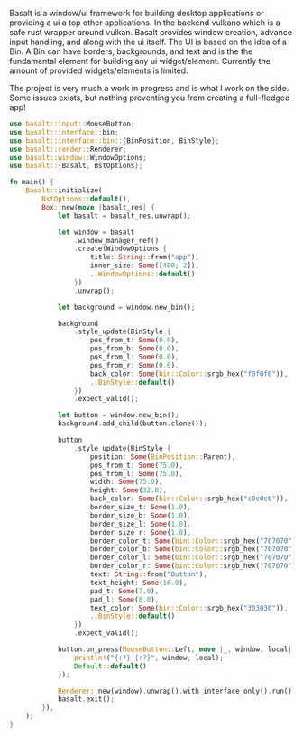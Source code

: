 Basalt is a window/ui framework for building desktop applications or providing a ui a top other applications. In the backend vulkano which is a safe rust wrapper around vulkan. Basalt provides window creation, advance input handling, and along with the ui itself. The UI is based on the idea of a Bin. A Bin can have borders, backgrounds, and text and is the the fundamental element for building any ui widget/element. Currently the amount of provided widgets/elements is limited.

The project is very much a work in progress and is what I work on the side. Some issues exists, but nothing preventing you from creating a full-fledged app!

```rust
use basalt::input::MouseButton;
use basalt::interface::bin;
use basalt::interface::bin::{BinPosition, BinStyle};
use basalt::render::Renderer;
use basalt::window::WindowOptions;
use basalt::{Basalt, BstOptions};

fn main() {
    Basalt::initialize(
        BstOptions::default(),
        Box::new(move |basalt_res| {
            let basalt = basalt_res.unwrap();

            let window = basalt
                .window_manager_ref()
                .create(WindowOptions {
                    title: String::from("app"),
                    inner_size: Some([400; 2]),
                    ..WindowOptions::default()
                })
                .unwrap();

            let background = window.new_bin();

            background
                .style_update(BinStyle {
                    pos_from_t: Some(0.0),
                    pos_from_b: Some(0.0),
                    pos_from_l: Some(0.0),
                    pos_from_r: Some(0.0),
                    back_color: Some(bin::Color::srgb_hex("f0f0f0")),
                    ..BinStyle::default()
                })
                .expect_valid();

            let button = window.new_bin();
            background.add_child(button.clone());

            button
                .style_update(BinStyle {
                    position: Some(BinPosition::Parent),
                    pos_from_t: Some(75.0),
                    pos_from_l: Some(75.0),
                    width: Some(75.0),
                    height: Some(32.0),
                    back_color: Some(bin::Color::srgb_hex("c0c0c0")),
                    border_size_t: Some(1.0),
                    border_size_b: Some(1.0),
                    border_size_l: Some(1.0),
                    border_size_r: Some(1.0),
                    border_color_t: Some(bin::Color::srgb_hex("707070")),
                    border_color_b: Some(bin::Color::srgb_hex("707070")),
                    border_color_l: Some(bin::Color::srgb_hex("707070")),
                    border_color_r: Some(bin::Color::srgb_hex("707070")),
                    text: String::from("Button"),
                    text_height: Some(16.0),
                    pad_t: Some(7.0),
                    pad_l: Some(8.0),
                    text_color: Some(bin::Color::srgb_hex("303030")),
                    ..BinStyle::default()
                })
                .expect_valid();

            button.on_press(MouseButton::Left, move |_, window, local| {
                println!("{:?} {:?}", window, local);
                Default::default()
            });

            Renderer::new(window).unwrap().with_interface_only().run().unwrap();
            basalt.exit();
        }),
    );
}
```
